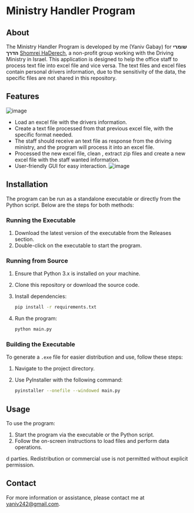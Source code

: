 
# Ministry Handler Program

## About

The Ministry Handler Program is developed by me (Yaniv Gabay) for **שומרי הדרך** [Shomrei HaDerech](https://www.shomriderech.org.il/), a non-profit group working with the Driving Ministry in Israel.
This application is designed to help the office staff to process text file into excel file and vice versa.
The text files and excel files contain personal drivers information, due to the sensitivity of the data, the specific files are not shared in this repository.

## Features
![image](https://github.com/user-attachments/assets/abf97a97-be3e-4117-abb9-dbbeeb3fbe91)


- Load an excel file with the drivers information.
- Create a text file processed from that previous excel file, with the specific format needed.
- The staff should receive an text file as response from the driving ministry, and the program will process it into an excel file.
- Processed the new excel file, clean , extract zip files and create a new excel file with the staff wanted information.
- User-friendly GUI for easy interaction.
![image](https://github.com/user-attachments/assets/3d795c82-12d2-4eb1-9181-f9a3be596a73)




## Installation

The program can be run as a standalone executable or directly from the Python script. Below are the steps for both methods:

### Running the Executable

1. Download the latest version of the executable from the Releases section.
2. Double-click on the executable to start the program.

### Running from Source

1. Ensure that Python 3.x is installed on your machine.
2. Clone this repository or download the source code.
3. Install dependencies:

   ```bash
   pip install -r requirements.txt
   ```

4. Run the program:

   ```bash
   python main.py
   ```

### Building the Executable

To generate a `.exe` file for easier distribution and use, follow these steps:

1. Navigate to the project directory.
2. Use PyInstaller with the following command:
   
   ```bash
   pyinstaller --onefile --windowed main.py
   ```

## Usage

To use the program:

1. Start the program via the executable or the Python script.
2. Follow the on-screen instructions to load files and perform data operations.

d parties. Redistribution or commercial use is not permitted without explicit permission.

## Contact

For more information or assistance, please contact me at [yaniv242@gmail.com](yaniv242@gmail.com).

